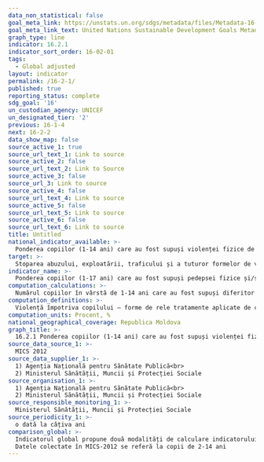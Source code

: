 ```yaml
---
data_non_statistical: false
goal_meta_link: https://unstats.un.org/sdgs/metadata/files/Metadata-16-02-01.pdf
goal_meta_link_text: United Nations Sustainable Development Goals Metadata (pdf 1361kB)
graph_type: line
indicator: 16.2.1
indicator_sort_order: 16-02-01
tags:
  - Global adjusted
layout: indicator
permalink: /16-2-1/
published: true
reporting_status: complete
sdg_goal: '16'
un_custodian_agency: UNICEF
un_designated_tier: '2'
previous: 16-1-4
next: 16-2-2
data_show_map: false
source_active_1: true
source_url_text_1: Link to source
source_active_2: false
source_url_text_2: Link to Source
source_active_3: false
source_url_3: Link to source
source_active_4: false
source_url_text_4: Link to source
source_active_5: false
source_url_text_5: Link to source
source_active_6: false
source_url_text_6: Link to source
title: Untitled
national_indicator_available: >-
  Ponderea copiilor (1-14 ani) care au fost supuși violenței fizice de orice fel sau psihologice din partea întreținătorului, în ultima lună, pe sexe, vârstă
target: >-
  Stoparea abuzului, exploatării, traficului și a tuturor formelor de violență și  torturii copiilor
indicator_name: >-
  Ponderea copiilor (1-17 ani) care au fost supuși pedepsei fizice și/sau agresiunii psihologice din partea îngrijitorilor, în ultima lună
computation_calculations: >-
  Numărul copiilor în vârstă de 1-14 ani care au fost supuși diferitor forme de  pedeapsă fizică și/sau agresiune psihologică  din partea îngrijitorilor în luna trecută raportat la numărul total al populației în vârstă de 1-14 ani *100
computation_definitions: >-
  Violență împotriva copilului – forme de rele tratamente aplicate de către părinți/reprezentanții legali/persoana în grija căreia se află copilul sau de către orice altă persoană, care produc vătămare actuală sau potențială asupra sănătății acestuia și îi pun în pericol viața, dezvoltarea, demnitatea sau moralitatea, care includ următoarele tipuri de violență: fizică, sexuală, psihologică, spirituală, economică, neglijare și exploatare (prin muncă și trafic) (p.5 din Anexa 1 a Hotărârii Guvernului nr. 270 din 08.04.2014, cu privire la aprobarea Instrucțiunilor privind mecanismul intersectorial de cooperare pentru identificarea, evaluarea, referirea, asistența și monitorizarea copiilor victime și potențiale victime ale violenței, neglijării, exploatării și traficului)
computation_units: Procent, %
national_geographical_coverage: Republica Moldova
graph_title: >-
  16.2.1 Ponderea copiilor (1-14 ani) care au fost supuși violenței fizice de orice fel sau psihologice din partea întreținătorului, în ultima lună, pe sexe, vârstă
source_data_source_1: >-
  MICS 2012
source_data_supplier_1: >-
  1) Agenția Națională pentru Sănătate Publică<br> 
  2) Ministerul Sănătății, Muncii și Protecției Sociale
source_organisation_1: >-
  1) Agenția Națională pentru Sănătate Publică<br> 
  2) Ministerul Sănătății, Muncii și Protecției Sociale
source_responsible_monitoring_1: >-
  Ministerul Sănătății, Muncii și Protecției Sociale
source_periodicity_1: >-
  o dată la câțiva ani
comparison_global: >-
  Indicatorul global propune două modalități de calculare indicatorului pentru copii în vârstă de 1-17 ani, iar pentru o mai bună captare a fenomenului propune indicatorul proxy pentru copii în vârstă de 1-14 ani.<br> 
  Datele colectate în MICS-2012 se referă la copii de 2-14 ani
---
```

